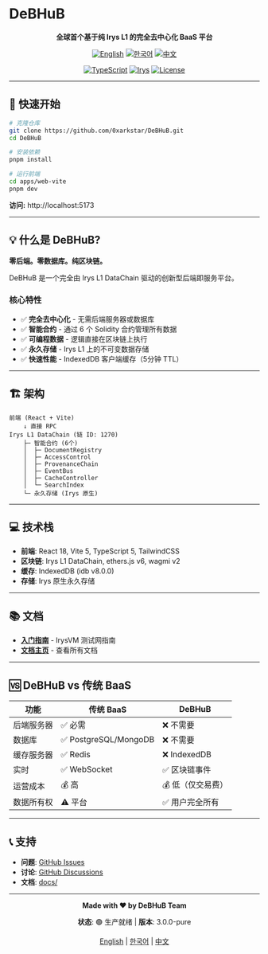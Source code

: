 # DeBHuB

<div align="center">

**全球首个基于纯 Irys L1 的完全去中心化 BaaS 平台**

[![English](https://img.shields.io/badge/lang-English-blue.svg)](README.en.md)
[![한국어](https://img.shields.io/badge/lang-한국어-red.svg)](README.ko.md)
[![中文](https://img.shields.io/badge/lang-中文-green.svg)](README.zh.md)

[![TypeScript](https://img.shields.io/badge/TypeScript-5.0+-blue.svg)](https://www.typescriptlang.org/)
[![Irys](https://img.shields.io/badge/Irys-L1%20DataChain-purple.svg)](https://irys.xyz/)
[![License](https://img.shields.io/badge/license-MIT-blue.svg)](LICENSE)

</div>

---

## 🚀 快速开始

```bash
# 克隆仓库
git clone https://github.com/0xarkstar/DeBHuB.git
cd DeBHuB

# 安装依赖
pnpm install

# 运行前端
cd apps/web-vite
pnpm dev
```

**访问:** http://localhost:5173

---

## 💡 什么是 DeBHuB?

**零后端。零数据库。纯区块链。**

DeBHuB 是一个完全由 Irys L1 DataChain 驱动的创新型后端即服务平台。

### 核心特性

- ✅ **完全去中心化** - 无需后端服务器或数据库
- ✅ **智能合约** - 通过 6 个 Solidity 合约管理所有数据
- ✅ **可编程数据** - 逻辑直接在区块链上执行
- ✅ **永久存储** - Irys L1 上的不可变数据存储
- ✅ **快速性能** - IndexedDB 客户端缓存（5分钟 TTL）

---

## 🏗️ 架构

```
前端 (React + Vite)
    ↓ 直接 RPC
Irys L1 DataChain (链 ID: 1270)
    ├─ 智能合约 (6个)
    │  ├─ DocumentRegistry
    │  ├─ AccessControl
    │  ├─ ProvenanceChain
    │  ├─ EventBus
    │  ├─ CacheController
    │  └─ SearchIndex
    └─ 永久存储 (Irys 原生)
```

---

## 💻 技术栈

- **前端**: React 18, Vite 5, TypeScript 5, TailwindCSS
- **区块链**: Irys L1 DataChain, ethers.js v6, wagmi v2
- **缓存**: IndexedDB (idb v8.0.0)
- **存储**: Irys 原生永久存储

---

## 📚 文档

- **[入门指南](./docs/guides/USER_GUIDE_NEXT_STEPS.md)** - IrysVM 测试网指南
- **[文档主页](./docs)** - 查看所有文档

---

## 🆚 DeBHuB vs 传统 BaaS

| 功能 | 传统 BaaS | DeBHuB |
|------|-----------|---------|
| 后端服务器 | ✅ 必需 | ❌ 不需要 |
| 数据库 | ✅ PostgreSQL/MongoDB | ❌ 不需要 |
| 缓存服务器 | ✅ Redis | ❌ IndexedDB |
| 实时 | ✅ WebSocket | ✅ 区块链事件 |
| 运营成本 | 💰 高 | 💰 低（仅交易费） |
| 数据所有权 | ⚠️ 平台 | ✅ 用户完全所有 |

---

## 📞 支持

- **问题**: [GitHub Issues](https://github.com/0xarkstar/DeBHuB/issues)
- **讨论**: [GitHub Discussions](https://github.com/0xarkstar/DeBHuB/discussions)
- **文档**: [docs/](./docs)

---

<div align="center">

**Made with ❤️ by DeBHuB Team**

**状态**: 🟢 生产就绪 | **版本**: 3.0.0-pure

[English](README.en.md) | [한국어](README.ko.md) | [中文](README.zh.md)

</div>
